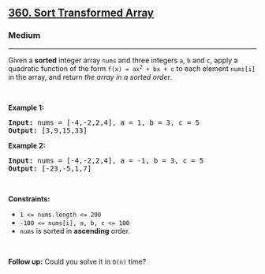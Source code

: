 <h2><a href="https://leetcode.com/problems/sort-transformed-array/">360. Sort Transformed Array</a></h2><h3>Medium</h3><hr><div><p>Given a <strong>sorted</strong> integer array <code>nums</code> and three integers <code>a</code>, <code>b</code> and <code>c</code>, apply a quadratic function of the form <code>f(x) = ax<sup>2</sup> + bx + c</code> to each element <code>nums[i]</code> in the array, and return <em>the array in a sorted order</em>.</p>

<p>&nbsp;</p>
<p><strong>Example 1:</strong></p>
<pre><strong>Input:</strong> nums = [-4,-2,2,4], a = 1, b = 3, c = 5
<strong>Output:</strong> [3,9,15,33]
</pre><p><strong>Example 2:</strong></p>
<pre><strong>Input:</strong> nums = [-4,-2,2,4], a = -1, b = 3, c = 5
<strong>Output:</strong> [-23,-5,1,7]
</pre>
<p>&nbsp;</p>
<p><strong>Constraints:</strong></p>

<ul>
	<li><code>1 &lt;= nums.length &lt;= 200</code></li>
	<li><code>-100 &lt;= nums[i], a, b, c &lt;= 100</code></li>
	<li><code>nums</code> is sorted in <strong>ascending</strong> order.</li>
</ul>

<p>&nbsp;</p>
<p><strong>Follow up:</strong> Could you solve it in <code>O(n)</code> time?</p>
</div>